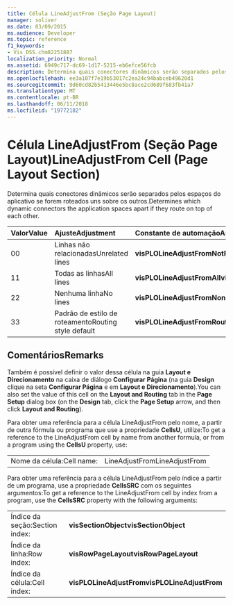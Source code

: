 ```yaml
---
title: Célula LineAdjustFrom (Seção Page Layout)
manager: soliver
ms.date: 03/09/2015
ms.audience: Developer
ms.topic: reference
f1_keywords:
- Vis_DSS.chm82251887
localization_priority: Normal
ms.assetid: 6949c717-dc69-1d17-5215-eb6efce56fcb
description: Determina quais conectores dinâmicos serão separados pelos espaços do aplicativo se forem roteados uns sobre os outros.
ms.openlocfilehash: ee3a107f7e19b53017c2ea24c94babceb49620d1
ms.sourcegitcommit: 9d60cd82b5413446e5bc8ace2cd689f683fb41a7
ms.translationtype: MT
ms.contentlocale: pt-BR
ms.lasthandoff: 06/11/2018
ms.locfileid: "19772182"
---
```

# <a name="lineadjustfrom-cell-page-layout-section"></a><span data-ttu-id="74d7b-103">Célula LineAdjustFrom (Seção Page Layout)</span><span class="sxs-lookup"><span data-stu-id="74d7b-103">LineAdjustFrom Cell (Page Layout Section)</span></span>

<span data-ttu-id="74d7b-104">Determina quais conectores dinâmicos serão separados pelos espaços do aplicativo se forem roteados uns sobre os outros.</span><span class="sxs-lookup"><span data-stu-id="74d7b-104">Determines which dynamic connectors the application spaces apart if they route on top of each other.</span></span>
  
|<span data-ttu-id="74d7b-105">**Valor**</span><span class="sxs-lookup"><span data-stu-id="74d7b-105">**Value**</span></span>|<span data-ttu-id="74d7b-106">**Ajuste**</span><span class="sxs-lookup"><span data-stu-id="74d7b-106">**Adjustment**</span></span>|<span data-ttu-id="74d7b-107">**Constante de automação**</span><span class="sxs-lookup"><span data-stu-id="74d7b-107">**Automation constant**</span></span>|
|:-----|:-----|:-----|
|<span data-ttu-id="74d7b-108">0</span><span class="sxs-lookup"><span data-stu-id="74d7b-108">0</span></span>  <br/> |<span data-ttu-id="74d7b-109">Linhas não relacionadas</span><span class="sxs-lookup"><span data-stu-id="74d7b-109">Unrelated lines</span></span>  <br/> |<span data-ttu-id="74d7b-110">**visPLOLineAdjustFromNotRelated**</span><span class="sxs-lookup"><span data-stu-id="74d7b-110">**visPLOLineAdjustFromNotRelated**</span></span> <br/> |
|<span data-ttu-id="74d7b-111">1</span><span class="sxs-lookup"><span data-stu-id="74d7b-111">1</span></span>  <br/> |<span data-ttu-id="74d7b-112">Todas as linhas</span><span class="sxs-lookup"><span data-stu-id="74d7b-112">All lines</span></span>  <br/> |<span data-ttu-id="74d7b-113">**visPLOLineAdjustFromAll**</span><span class="sxs-lookup"><span data-stu-id="74d7b-113">**visPLOLineAdjustFromAll**</span></span> <br/> |
|<span data-ttu-id="74d7b-114">2</span><span class="sxs-lookup"><span data-stu-id="74d7b-114">2</span></span>  <br/> |<span data-ttu-id="74d7b-115">Nenhuma linha</span><span class="sxs-lookup"><span data-stu-id="74d7b-115">No lines</span></span>  <br/> |<span data-ttu-id="74d7b-116">**visPLOLineAdjustFromNone**</span><span class="sxs-lookup"><span data-stu-id="74d7b-116">**visPLOLineAdjustFromNone**</span></span> <br/> |
|<span data-ttu-id="74d7b-117">3</span><span class="sxs-lookup"><span data-stu-id="74d7b-117">3</span></span>  <br/> |<span data-ttu-id="74d7b-118">Padrão de estilo de roteamento</span><span class="sxs-lookup"><span data-stu-id="74d7b-118">Routing style default</span></span>  <br/> |<span data-ttu-id="74d7b-119">**visPLOLineAdjustFromRoutingDefault**</span><span class="sxs-lookup"><span data-stu-id="74d7b-119">**visPLOLineAdjustFromRoutingDefault**</span></span> <br/> |
   
## <a name="remarks"></a><span data-ttu-id="74d7b-120">Comentários</span><span class="sxs-lookup"><span data-stu-id="74d7b-120">Remarks</span></span>

<span data-ttu-id="74d7b-121">Também é possível definir o valor dessa célula na guia **Layout e Direcionamento** na caixa de diálogo **Configurar Página** (na guia **Design** clique na seta **Configurar Página** e em **Layout e Direcionamento**).</span><span class="sxs-lookup"><span data-stu-id="74d7b-121">You can also set the value of this cell on the **Layout and Routing** tab in the **Page Setup** dialog box (on the **Design** tab, click the **Page Setup** arrow, and then click **Layout and Routing**).</span></span>
  
<span data-ttu-id="74d7b-122">Para obter uma referência para a célula LineAdjustFrom pelo nome, a partir de outra fórmula ou programa que use a propriedade **CellsU**, utilize:</span><span class="sxs-lookup"><span data-stu-id="74d7b-122">To get a reference to the LineAdjustFrom cell by name from another formula, or from a program using the **CellsU** property, use:</span></span> 
  
|||
|:-----|:-----|
|<span data-ttu-id="74d7b-123">Nome da célula:</span><span class="sxs-lookup"><span data-stu-id="74d7b-123">Cell name:</span></span>  <br/> |<span data-ttu-id="74d7b-124">LineAdjustFrom</span><span class="sxs-lookup"><span data-stu-id="74d7b-124">LineAdjustFrom</span></span>  <br/> |
   
<span data-ttu-id="74d7b-125">Para obter uma referência para a célula LineAdjustFrom pelo índice a partir de um programa, use a propriedade **CellsSRC** com os seguintes argumentos:</span><span class="sxs-lookup"><span data-stu-id="74d7b-125">To get a reference to the LineAdjustFrom cell by index from a program, use the **CellsSRC** property with the following arguments:</span></span> 
  
|||
|:-----|:-----|
|<span data-ttu-id="74d7b-126">Índice da seção:</span><span class="sxs-lookup"><span data-stu-id="74d7b-126">Section index:</span></span>  <br/> |<span data-ttu-id="74d7b-127">**visSectionObject**</span><span class="sxs-lookup"><span data-stu-id="74d7b-127">**visSectionObject**</span></span> <br/> |
|<span data-ttu-id="74d7b-128">Índice da linha:</span><span class="sxs-lookup"><span data-stu-id="74d7b-128">Row index:</span></span>  <br/> |<span data-ttu-id="74d7b-129">**visRowPageLayout**</span><span class="sxs-lookup"><span data-stu-id="74d7b-129">**visRowPageLayout**</span></span> <br/> |
|<span data-ttu-id="74d7b-130">Índice da célula:</span><span class="sxs-lookup"><span data-stu-id="74d7b-130">Cell index:</span></span>  <br/> |<span data-ttu-id="74d7b-131">**visPLOLineAdjustFrom**</span><span class="sxs-lookup"><span data-stu-id="74d7b-131">**visPLOLineAdjustFrom**</span></span> <br/> |
   

